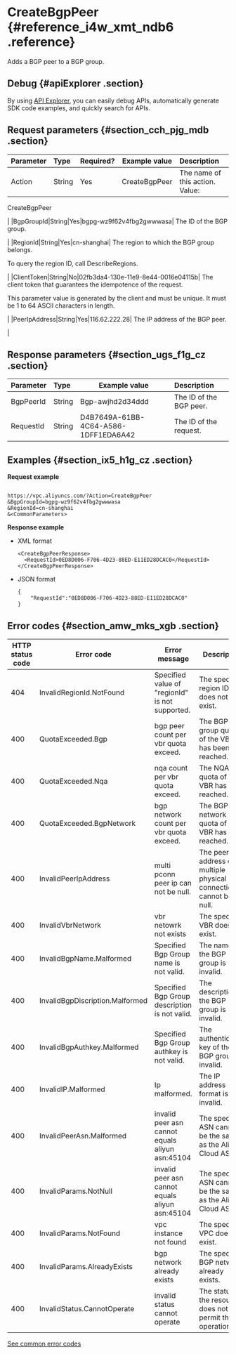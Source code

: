 # CreateBgpPeer {#reference_i4w_xmt_ndb6 .reference}

Adds a BGP peer to a BGP group.

## Debug {#apiExplorer .section}

By using [API Explorer](https://api.aliyun.com/#product=Vpc&api=DescribeVpcAttribute), you can easily debug APIs, automatically generate SDK code examples, and quickly search for APIs.

## Request parameters {#section_cch_pjg_mdb .section}

|Parameter|Type|Required?|Example value|Description|
|:--------|:---|:--------|-------------|:----------|
|Action|String|Yes|CreateBgpPeer| The name of this action. Value:

 CreateBgpPeer

 |
|BgpGroupId|String|Yes|bgpg-wz9f62v4fbg2gwwwasa| The ID of the BGP group.

 |
|RegionId|String|Yes|cn-shanghai| The region to which the BGP group belongs.

 To query the region ID, call DescribeRegions.

 |
|ClientToken|String|No|02fb3da4-130e-11e9-8e44-0016e04115b| The client token that guarantees the idempotence of the request.

 This parameter value is generated by the client and must be unique. It must be 1 to 64 ASCII characters in length.

 |
|PeerIpAddress|String|Yes|116.62.222.28| The IP address of the BGP peer.

 |

## Response parameters {#section_ugs_f1g_cz .section}

|Parameter|Type|Example value|Description|
|:--------|:---|-------------|:----------|
|BgpPeerId|String|Bgp-awjhd2d34ddd|The ID of the BGP peer.|
|RequestId|String|D4B7649A-61BB-4C64-A586-1DFF1EDA6A42|The ID of the request.|

## Examples {#section_ix5_h1g_cz .section}

**Request example**

``` {#createVPCpub}

https://vpc.aliyuncs.com/?Action=CreateBgpPeer
&BgpGroupId=bgpg-wz9f62v4fbg2gwwwasa
&RegionId=cn-shanghai
&<CommonParameters>

```

 **Response example** 

-   XML format

    ```
    <CreateBgpPeerResponse>
      <RequestId>0ED8D006-F706-4D23-88ED-E11ED28DCAC0</RequestId>
    </CreateBgpPeerResponse>
    
    ```

-   JSON format

    ```
    {
    	"RequestId":"0ED8D006-F706-4D23-88ED-E11ED28DCAC0"
    }
    ```


## Error codes {#section_amw_mks_xgb .section}

|HTTP status code|Error code|Error message|Description|
|----------------|----------|-------------|-----------|
|404|InvalidRegionId.NotFound|Specified value of "regionId" is not supported.|The specified region ID does not exist.|
|400|QuotaExceeded.Bgp|bgp peer count per vbr quota exceed.|The BGP group quota of the VBR has been reached.|
|400|QuotaExceeded.Nqa|nqa count per vbr quota exceed.|The NQA quota of the VBR has been reached.|
|400|QuotaExceeded.BgpNetwork|bgp network count per vbr quota exceed.|The BGP network quota of the VBR has been reached.|
|400|InvalidPeerIpAddress|multi pconn peer ip can not be null.|The peer IP address of multiple physical connections cannot be null.|
|400|InvalidVbrNetwork|vbr netowrk not exists|The specified VBR does not exist.|
|400|InvalidBgpName.Malformed|Specified Bgp Group name is not valid.|The name of the BGP group is invalid.|
|400|InvalidBgpDiscription.Malformed|Specified Bgp Group description is not valid.|The description of the BGP group is invalid.|
|400|InvalidBgpAuthkey.Malformed|Specified Bgp Group authkey is not valid.|The authentication key of the BGP group is invalid.|
|400|InvalidIP.Malformed|Ip malformed.|The IP address format is invalid.|
|400|InvalidPeerAsn.Malformed|invalid peer asn cannot equals aliyun asn:45104|The specified ASN cannot be the same as the Alibaba Cloud ASN.|
|400|InvalidParams.NotNull|invalid peer asn cannot equals aliyun asn:45104|The specified ASN cannot be the same as the Alibaba Cloud ASN.|
|400|InvalidParams.NotFound|vpc instance not found|The specified VPC does not exist.|
|400|InvalidParams.AlreadyExists|bgp network already exists|The specified BGP network already exists.|
|400|InvalidStatus.CannotOperate|invalid status cannot operate|The status of the resource does not permit this operation.|

[See common error codes](https://error-center.aliyun.com/status/product/Vpc)

